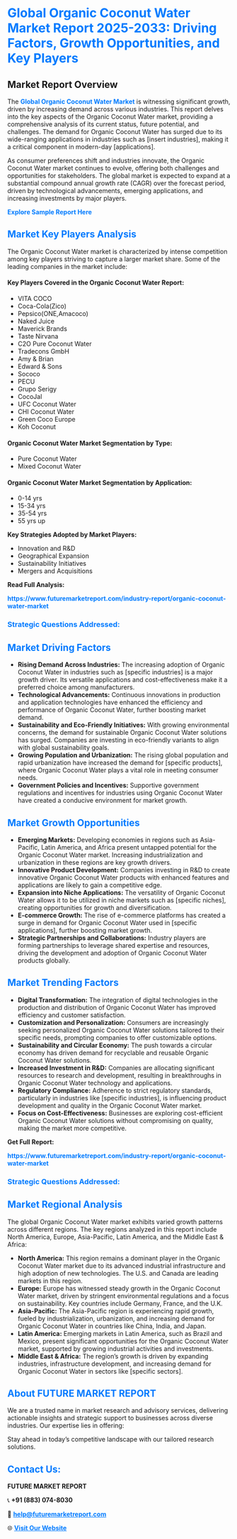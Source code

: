 <h1 style="color: #007BFF;">Global Organic Coconut Water Market Report 2025-2033: Driving Factors, Growth Opportunities, and Key Players</h1>

<section id="overview">
<h2>Market Report Overview</h2>
<p>The <a href="https://www.futuremarketreport.com/industry-report/organic-coconut-water-market" style="color: #007BFF; text-decoration: none;"><strong>Global Organic Coconut Water Market</strong></a> is witnessing significant growth, driven by increasing demand across various industries. This report delves into the key aspects of the Organic Coconut Water market, providing a comprehensive analysis of its current status, future potential, and challenges. The demand for Organic Coconut Water has surged due to its wide-ranging applications in industries such as [insert industries], making it a critical component in modern-day [applications].</p>
<p>As consumer preferences shift and industries innovate, the Organic Coconut Water market continues to evolve, offering both challenges and opportunities for stakeholders. The global market is expected to expand at a substantial compound annual growth rate (CAGR) over the forecast period, driven by technological advancements, emerging applications, and increasing investments by major players.</p>
</section>

<section id="overview">
<p><a href="https://www.futuremarketreport.com/request-sample/reportId=86685" style="color: #007BFF; text-decoration: none;"><strong>Explore Sample Report Here</strong></a></p>
</section>

<section id="key-players">
<h2 style="color: #007BFF;">Market Key Players Analysis</h2>
<p>The Organic Coconut Water market is characterized by intense competition among key players striving to capture a larger market share. Some of the leading companies in the market include:</p>
<h4>Key Players Covered in the Organic Coconut Water Report:</h4>
<ul><li>VITA COCO</li><li>Coca-Cola(Zico)</li><li>Pepsico(ONE,Amacoco)</li><li>Naked Juice</li><li>Maverick Brands</li><li>Taste Nirvana</li><li>C2O Pure Coconut Water</li><li>Tradecons GmbH</li><li>Amy &amp; Brian</li><li>Edward &amp; Sons</li><li>Sococo</li><li>PECU</li><li>Grupo Serigy</li><li>CocoJal</li><li>UFC Coconut Water</li><li>CHI Coconut Water</li><li>Green Coco Europe</li><li>Koh Coconut</li></ul>
<h4>Organic Coconut Water Market Segmentation by Type:</h4>
<ul><li>Pure Coconut Water</li><li>Mixed Coconut Water</li></ul>

<h4>Organic Coconut Water Market Segmentation by Application:</h4>
<ul><li>0-14 yrs</li><li>15-34 yrs</li><li>35-54 yrs</li><li>55 yrs up</li></ul>
<p><strong>Key Strategies Adopted by Market Players:</strong></p>
<ul>
<li>Innovation and R&D</li>
<li>Geographical Expansion</li>
<li>Sustainability Initiatives</li>
<li>Mergers and Acquisitions</li>
</ul>
</section>

<section>
<p><strong>Read Full Analysis: </strong></p><a href="https://www.futuremarketreport.com/industry-report/organic-coconut-water-market" style="color: #007BFF; text-decoration: none;"><strong>https://www.futuremarketreport.com/industry-report/organic-coconut-water-market</strong></a>
<h3 style="color: #007BFF;">Strategic Questions Addressed:</h3>
</section>

<section id="driving-factors">
<h2 style="color: #007BFF;">Market Driving Factors</h2>
<ul>
<li><strong>Rising Demand Across Industries:</strong> The increasing adoption of Organic Coconut Water in industries such as [specific industries] is a major growth driver. Its versatile applications and cost-effectiveness make it a preferred choice among manufacturers.</li>
<li><strong>Technological Advancements:</strong> Continuous innovations in production and application technologies have enhanced the efficiency and performance of Organic Coconut Water, further boosting market demand.</li>
<li><strong>Sustainability and Eco-Friendly Initiatives:</strong> With growing environmental concerns, the demand for sustainable Organic Coconut Water solutions has surged. Companies are investing in eco-friendly variants to align with global sustainability goals.</li>
<li><strong>Growing Population and Urbanization:</strong> The rising global population and rapid urbanization have increased the demand for [specific products], where Organic Coconut Water plays a vital role in meeting consumer needs.</li>
<li><strong>Government Policies and Incentives:</strong> Supportive government regulations and incentives for industries using Organic Coconut Water have created a conducive environment for market growth.</li>
</ul>
</section>

<section id="growth-opportunities">
<h2 style="color: #007BFF;">Market Growth Opportunities</h2>
<ul>
<li><strong>Emerging Markets:</strong> Developing economies in regions such as Asia-Pacific, Latin America, and Africa present untapped potential for the Organic Coconut Water market. Increasing industrialization and urbanization in these regions are key growth drivers.</li>
<li><strong>Innovative Product Development:</strong> Companies investing in R&D to create innovative Organic Coconut Water products with enhanced features and applications are likely to gain a competitive edge.</li>
<li><strong>Expansion into Niche Applications:</strong> The versatility of Organic Coconut Water allows it to be utilized in niche markets such as [specific niches], creating opportunities for growth and diversification.</li>
<li><strong>E-commerce Growth:</strong> The rise of e-commerce platforms has created a surge in demand for Organic Coconut Water used in [specific applications], further boosting market growth.</li>
<li><strong>Strategic Partnerships and Collaborations:</strong> Industry players are forming partnerships to leverage shared expertise and resources, driving the development and adoption of Organic Coconut Water products globally.</li>
</ul>
</section>

<section id="trending-factors">
<h2 style="color: #007BFF;">Market Trending Factors</h2>
<ul>
<li><strong>Digital Transformation:</strong> The integration of digital technologies in the production and distribution of Organic Coconut Water has improved efficiency and customer satisfaction.</li>
<li><strong>Customization and Personalization:</strong> Consumers are increasingly seeking personalized Organic Coconut Water solutions tailored to their specific needs, prompting companies to offer customizable options.</li>
<li><strong>Sustainability and Circular Economy:</strong> The push towards a circular economy has driven demand for recyclable and reusable Organic Coconut Water solutions.</li>
<li><strong>Increased Investment in R&D:</strong> Companies are allocating significant resources to research and development, resulting in breakthroughs in Organic Coconut Water technology and applications.</li>
<li><strong>Regulatory Compliance:</strong> Adherence to strict regulatory standards, particularly in industries like [specific industries], is influencing product development and quality in the Organic Coconut Water market.</li>
<li><strong>Focus on Cost-Effectiveness:</strong> Businesses are exploring cost-efficient Organic Coconut Water solutions without compromising on quality, making the market more competitive.</li>
</ul>
</section>

<section>
<p><strong>Get Full Report: </strong></p><a href="https://www.futuremarketreport.com/industry-report/organic-coconut-water-market" style="color: #007BFF; text-decoration: none;"><strong>https://www.futuremarketreport.com/industry-report/organic-coconut-water-market</strong></a>
<h3 style="color: #007BFF;">Strategic Questions Addressed:</h3>
</section>


<section id="regional-analysis">
<h2 style="color: #007BFF;">Market Regional Analysis</h2>
<p>The global Organic Coconut Water market exhibits varied growth patterns across different regions. The key regions analyzed in this report include North America, Europe, Asia-Pacific, Latin America, and the Middle East & Africa:</p>
<ul>
<li><strong>North America:</strong> This region remains a dominant player in the Organic Coconut Water market due to its advanced industrial infrastructure and high adoption of new technologies. The U.S. and Canada are leading markets in this region.</li>
<li><strong>Europe:</strong> Europe has witnessed steady growth in the Organic Coconut Water market, driven by stringent environmental regulations and a focus on sustainability. Key countries include Germany, France, and the U.K.</li>
<li><strong>Asia-Pacific:</strong> The Asia-Pacific region is experiencing rapid growth, fueled by industrialization, urbanization, and increasing demand for Organic Coconut Water in countries like China, India, and Japan.</li>
<li><strong>Latin America:</strong> Emerging markets in Latin America, such as Brazil and Mexico, present significant opportunities for the Organic Coconut Water market, supported by growing industrial activities and investments.</li>
<li><strong>Middle East & Africa:</strong> The region’s growth is driven by expanding industries, infrastructure development, and increasing demand for Organic Coconut Water in sectors like [specific sectors].</li>
</ul>
</section>

<footer>
<h2 style="color: #007BFF;">About FUTURE MARKET REPORT</h2>
<p>We are a trusted name in market research and advisory services, delivering actionable insights and strategic support to businesses across diverse industries. Our expertise lies in offering:</p>

<p>Stay ahead in today’s competitive landscape with our tailored research solutions.</p>

<h2 style="color: #007BFF;">Contact Us:</h2>
<p><strong>FUTURE MARKET REPORT</strong></p>
<p>📞 <strong>+91 (883) 074-8030</strong></p>
<p>📧 <strong><a href="mailto:help@futuremarketreport.com" style="color: #007BFF;">help@futuremarketreport.com</a></strong></p>
<p>🌐 <strong><a href="https://www.futuremarketreport.com/" style="color: #007BFF;">Visit Our Website</a></strong></p>
</footer>
